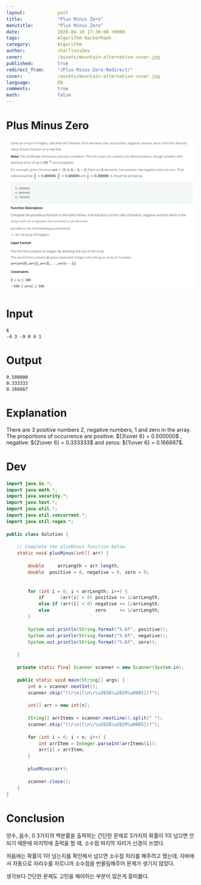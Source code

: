 ```yaml
---
layout:            post
title:             "Plus Minus Zero"
menutitle:         "Plus Minus Zero"
date:              2020-04-10 17:30:00 +0900
tags:              Algorithm HackerRank
category:          Algorithm
author:            charllossDev
cover:             /assets/mountain-alternative-cover.jpg
published:         true
redirect_from:     "/Plus-Minus-Zero-Redirect/"
cover:             /assets/mountain-alternative-cover.jpg
language:          EN
comments:          true
math:			   false
---
```



# Plus Minus Zero

![](./assets/2020-04-10-plus-minus-zero-2f2b99f7.png)

# Input
```
6
-4 3 -9 0 4 1
```

# Output
```
0.500000
0.333333
0.166667
```

# Explanation
There are  $3$ positive numbers $2$,  negative numbers, $1$ and  zero in the array.
The proportions of occurrence are positive: ${3\over 6} = 0.500000$ , negative: ${2\over 6} = 0.333333$ and zeros: ${1\over 6} = 0.166667$.

# Dev
```Java
import java.io.*;
import java.math.*;
import java.security.*;
import java.text.*;
import java.util.*;
import java.util.concurrent.*;
import java.util.regex.*;

public class Solution {

    // Complete the plusMinus function below.
    static void plusMinus(int[] arr) {

        double     arrLength = arr.length;
        double  positive = 0, negative = 0, zero = 0;


        for (int i = 0; i < arrLength; i++) {
            if      (arr[i] > 0) positive += 1/arrLength;
            else if (arr[i] < 0) negative += 1/arrLength;
            else                 zero     += 1/arrLength;
        }

        System.out.println(String.format("%.6f", positive));
        System.out.println(String.format("%.6f", negative));
        System.out.println(String.format("%.6f", zero));

    }

    private static final Scanner scanner = new Scanner(System.in);

    public static void main(String[] args) {
        int n = scanner.nextInt();
        scanner.skip("(\r\n|[\n\r\u2028\u2029\u0085])?");

        int[] arr = new int[n];

        String[] arrItems = scanner.nextLine().split(" ");
        scanner.skip("(\r\n|[\n\r\u2028\u2029\u0085])?");

        for (int i = 0; i < n; i++) {
            int arrItem = Integer.parseInt(arrItems[i]);
            arr[i] = arrItem;
        }

        plusMinus(arr);

        scanner.close();
    }
}

```

# Conclusion
양수, 음수, 0 3가지의 백분률을 출력하는 간단한 문제로
3가지의 확률이 1이 넘으면 안되기 때문에 마지막에 출력을 할 때, 소수점 마지막 자리가 신경이 쓰였다.

처음에는 확률이 1이 넘는지를 확인해서 넘으면 소수점 처리를 해주려고 했는데, 자바에서 자동으로 자리수를 자르니까 소수점을 반올림해주어 문제가 생기지 않았다.

생각보다 간단한 문제도 고민을 해야하는 부분이 많은게 흥미롭다.
